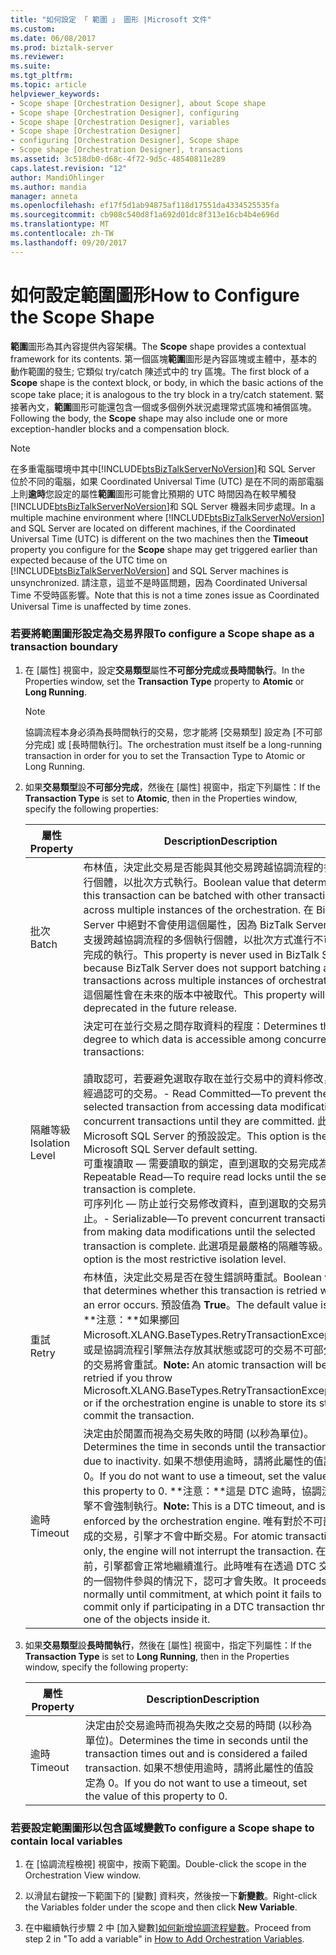 ```yaml
---
title: "如何設定 「 範圍 」 圖形 |Microsoft 文件"
ms.custom: 
ms.date: 06/08/2017
ms.prod: biztalk-server
ms.reviewer: 
ms.suite: 
ms.tgt_pltfrm: 
ms.topic: article
helpviewer_keywords:
- Scope shape [Orchestration Designer], about Scope shape
- Scope shape [Orchestration Designer], configuring
- Scope shape [Orchestration Designer], variables
- Scope shape [Orchestration Designer]
- configuring [Orchestration Designer], Scope shape
- Scope shape [Orchestration Designer], transactions
ms.assetid: 3c518db0-d68c-4f72-9d5c-48540811e289
caps.latest.revision: "12"
author: MandiOhlinger
ms.author: mandia
manager: anneta
ms.openlocfilehash: ef17f5d1ab94875af118d17551da4334525535fa
ms.sourcegitcommit: cb908c540d8f1a692d01dc8f313e16cb4b4e696d
ms.translationtype: MT
ms.contentlocale: zh-TW
ms.lasthandoff: 09/20/2017
---
```

# <a name="how-to-configure-the-scope-shape"></a><span data-ttu-id="29187-102">如何設定範圍圖形</span><span class="sxs-lookup"><span data-stu-id="29187-102">How to Configure the Scope Shape</span></span>
<span data-ttu-id="29187-103">**範圍**圖形為其內容提供內容架構。</span><span class="sxs-lookup"><span data-stu-id="29187-103">The **Scope** shape provides a contextual framework for its contents.</span></span> <span data-ttu-id="29187-104">第一個區塊**範圍**圖形是內容區塊或主體中，基本的動作範圍的發生; 它類似 try/catch 陳述式中的 try 區塊。</span><span class="sxs-lookup"><span data-stu-id="29187-104">The first block of a **Scope** shape is the context block, or body, in which the basic actions of the scope take place; it is analogous to the try block in a try/catch statement.</span></span> <span data-ttu-id="29187-105">緊接著內文，**範圍**圖形可能還包含一個或多個例外狀況處理常式區塊和補償區塊。</span><span class="sxs-lookup"><span data-stu-id="29187-105">Following the body, the **Scope** shape may also include one or more exception-handler blocks and a compensation block.</span></span>  
  
> [!NOTE]
>  <span data-ttu-id="29187-106">在多重電腦環境中其中[!INCLUDE[btsBizTalkServerNoVersion](../includes/btsbiztalkservernoversion-md.md)]和 SQL Server 位於不同的電腦，如果 Coordinated Universal Time (UTC) 是在不同的兩部電腦上則**逾時**您設定的屬性**範圍**圖形可能會比預期的 UTC 時間因為在較早觸發[!INCLUDE[btsBizTalkServerNoVersion](../includes/btsbiztalkservernoversion-md.md)]和 SQL Server 機器未同步處理。</span><span class="sxs-lookup"><span data-stu-id="29187-106">In a multiple machine environment where [!INCLUDE[btsBizTalkServerNoVersion](../includes/btsbiztalkservernoversion-md.md)] and SQL Server are located on different machines, if the Coordinated Universal Time (UTC) is different on the two machines then the **Timeout** property you configure for the **Scope** shape may get triggered earlier than expected because of the UTC time on [!INCLUDE[btsBizTalkServerNoVersion](../includes/btsbiztalkservernoversion-md.md)] and SQL Server machines is unsynchronized.</span></span> <span data-ttu-id="29187-107">請注意，這並不是時區問題，因為 Coordinated Universal Time 不受時區影響。</span><span class="sxs-lookup"><span data-stu-id="29187-107">Note that this is not a time zones issue as Coordinated Universal Time is unaffected by time zones.</span></span>  
  
### <a name="to-configure-a-scope-shape-as-a-transaction-boundary"></a><span data-ttu-id="29187-108">若要將範圍圖形設定為交易界限</span><span class="sxs-lookup"><span data-stu-id="29187-108">To configure a Scope shape as a transaction boundary</span></span>  
  
1.  <span data-ttu-id="29187-109">在 [屬性] 視窗中，設定**交易類型**屬性**不可部分完成**或**長時間執行**。</span><span class="sxs-lookup"><span data-stu-id="29187-109">In the Properties window, set the **Transaction Type** property to **Atomic** or **Long Running**.</span></span>  
  
    > [!NOTE]
    >  <span data-ttu-id="29187-110">協調流程本身必須為長時間執行的交易，您才能將 [交易類型] 設定為 [不可部分完成] 或 [長時間執行]。</span><span class="sxs-lookup"><span data-stu-id="29187-110">The orchestration must itself be a long-running transaction in order for you to set the Transaction Type to Atomic or Long Running.</span></span>  
  
2.  <span data-ttu-id="29187-111">如果**交易類型**設**不可部分完成**，然後在 [屬性] 視窗中，指定下列屬性：</span><span class="sxs-lookup"><span data-stu-id="29187-111">If the **Transaction Type** is set to **Atomic**, then in the Properties window, specify the following properties:</span></span>  
  
    |<span data-ttu-id="29187-112">屬性</span><span class="sxs-lookup"><span data-stu-id="29187-112">Property</span></span>|<span data-ttu-id="29187-113">Description</span><span class="sxs-lookup"><span data-stu-id="29187-113">Description</span></span>|  
    |--------------|-----------------|  
    |<span data-ttu-id="29187-114">批次</span><span class="sxs-lookup"><span data-stu-id="29187-114">Batch</span></span>|<span data-ttu-id="29187-115">布林值，決定此交易是否能與其他交易跨越協調流程的多個執行個體，以批次方式執行。</span><span class="sxs-lookup"><span data-stu-id="29187-115">Boolean value that determines if this transaction can be batched with other transactions across multiple instances of the orchestration.</span></span> <span data-ttu-id="29187-116">在 BizTalk Server 中絕對不會使用這個屬性，因為 BizTalk Server 並不支援跨越協調流程的多個執行個體，以批次方式進行不可部分完成的執行。</span><span class="sxs-lookup"><span data-stu-id="29187-116">This property is never used in BizTalk Server because BizTalk Server does not support batching atomic transactions across multiple instances of orchestrations.</span></span> <span data-ttu-id="29187-117">這個屬性會在未來的版本中被取代。</span><span class="sxs-lookup"><span data-stu-id="29187-117">This property will be deprecated in the future release.</span></span>|  
    |<span data-ttu-id="29187-118">隔離等級</span><span class="sxs-lookup"><span data-stu-id="29187-118">Isolation Level</span></span>|<span data-ttu-id="29187-119">決定可在並行交易之間存取資料的程度：</span><span class="sxs-lookup"><span data-stu-id="29187-119">Determines the degree to which data is accessible among concurrent transactions:</span></span><br /><br /> <span data-ttu-id="29187-120">讀取認可，若要避免選取存取在並行交易中的資料修改，直到經過認可的交易。</span><span class="sxs-lookup"><span data-stu-id="29187-120">-   Read Committed—To prevent the selected transaction from accessing data modifications in concurrent transactions until they are committed.</span></span> <span data-ttu-id="29187-121">此選項為 Microsoft SQL Server 的預設設定。</span><span class="sxs-lookup"><span data-stu-id="29187-121">This option is the Microsoft SQL Server default setting.</span></span><br /><span data-ttu-id="29187-122">可重複讀取 — 需要讀取的鎖定，直到選取的交易完成為止。</span><span class="sxs-lookup"><span data-stu-id="29187-122">-   Repeatable Read—To require read locks until the selected transaction is complete.</span></span><br /><span data-ttu-id="29187-123">可序列化 — 防止並行交易修改資料，直到選取的交易完成為止。</span><span class="sxs-lookup"><span data-stu-id="29187-123">-   Serializable—To prevent concurrent transactions from making data modifications until the selected transaction is complete.</span></span> <span data-ttu-id="29187-124">此選項是最嚴格的隔離等級。</span><span class="sxs-lookup"><span data-stu-id="29187-124">This option is the most restrictive isolation level.</span></span>|  
    |<span data-ttu-id="29187-125">重試</span><span class="sxs-lookup"><span data-stu-id="29187-125">Retry</span></span>|<span data-ttu-id="29187-126">布林值，決定此交易是否在發生錯誤時重試。</span><span class="sxs-lookup"><span data-stu-id="29187-126">Boolean value that determines whether this transaction is retried when an error occurs.</span></span> <span data-ttu-id="29187-127">預設值為 **True**。</span><span class="sxs-lookup"><span data-stu-id="29187-127">The default value is **True**.</span></span> <span data-ttu-id="29187-128">**注意：**如果擲回 Microsoft.XLANG.BaseTypes.RetryTransactionException，或是協調流程引擎無法存放其狀態或認可的交易不可部分完成的交易將會重試。</span><span class="sxs-lookup"><span data-stu-id="29187-128">**Note:**  An atomic transaction will be retried if you throw Microsoft.XLANG.BaseTypes.RetryTransactionException, or if the orchestration engine is unable to store its state or commit the transaction.</span></span>|  
    |<span data-ttu-id="29187-129">逾時</span><span class="sxs-lookup"><span data-stu-id="29187-129">Timeout</span></span>|<span data-ttu-id="29187-130">決定由於閒置而視為交易失敗的時間 (以秒為單位)。</span><span class="sxs-lookup"><span data-stu-id="29187-130">Determines the time in seconds until the transaction fails due to inactivity.</span></span> <span data-ttu-id="29187-131">如果不想使用逾時，請將此屬性的值設定為 0。</span><span class="sxs-lookup"><span data-stu-id="29187-131">If you do not want to use a timeout, set the value of this property to 0.</span></span> <span data-ttu-id="29187-132">**注意：**這是 DTC 逾時，協調流程引擎不會強制執行。</span><span class="sxs-lookup"><span data-stu-id="29187-132">**Note:**  This is a DTC timeout, and is not enforced by the orchestration engine.</span></span> <span data-ttu-id="29187-133">唯有對於不可部分完成的交易，引擎才不會中斷交易。</span><span class="sxs-lookup"><span data-stu-id="29187-133">For atomic transactions only, the engine will not interrupt the transaction.</span></span> <span data-ttu-id="29187-134">在認可之前，引擎都會正常地繼續進行。此時唯有在透過 DTC 交易內的一個物件參與的情況下，認可才會失敗。</span><span class="sxs-lookup"><span data-stu-id="29187-134">It proceeds normally until commitment, at which point it fails to commit only if participating in a DTC transaction through one of the objects inside it.</span></span>|  
  
3.  <span data-ttu-id="29187-135">如果**交易類型**設**長時間執行**，然後在 [屬性] 視窗中，指定下列屬性：</span><span class="sxs-lookup"><span data-stu-id="29187-135">If the **Transaction Type** is set to **Long Running**, then in the Properties window, specify the following property:</span></span>  
  
    |<span data-ttu-id="29187-136">屬性</span><span class="sxs-lookup"><span data-stu-id="29187-136">Property</span></span>|<span data-ttu-id="29187-137">Description</span><span class="sxs-lookup"><span data-stu-id="29187-137">Description</span></span>|  
    |--------------|-----------------|  
    |<span data-ttu-id="29187-138">逾時</span><span class="sxs-lookup"><span data-stu-id="29187-138">Timeout</span></span>|<span data-ttu-id="29187-139">決定由於交易逾時而視為失敗之交易的時間 (以秒為單位)。</span><span class="sxs-lookup"><span data-stu-id="29187-139">Determines the time in seconds until the transaction times out and is considered a failed transaction.</span></span> <span data-ttu-id="29187-140">如果不想使用逾時，請將此屬性的值設定為 0。</span><span class="sxs-lookup"><span data-stu-id="29187-140">If you do not want to use a timeout, set the value of this property to 0.</span></span>|  
  
### <a name="to-configure-a-scope-shape-to-contain-local-variables"></a><span data-ttu-id="29187-141">若要設定範圍圖形以包含區域變數</span><span class="sxs-lookup"><span data-stu-id="29187-141">To configure a Scope shape to contain local variables</span></span>  
  
1.  <span data-ttu-id="29187-142">在 [協調流程檢視] 視窗中，按兩下範圍。</span><span class="sxs-lookup"><span data-stu-id="29187-142">Double-click the scope in the Orchestration View window.</span></span>  
  
2.  <span data-ttu-id="29187-143">以滑鼠右鍵按一下範圍下的 [變數] 資料夾，然後按一下**新變數**。</span><span class="sxs-lookup"><span data-stu-id="29187-143">Right-click the Variables folder under the scope and then click **New Variable**.</span></span>  
  
3.  <span data-ttu-id="29187-144">在中繼續執行步驟 2 中 [加入變數][如何新增協調流程變數](../core/how-to-add-orchestration-variables.md)。</span><span class="sxs-lookup"><span data-stu-id="29187-144">Proceed from step 2 in "To add a variable" in [How to Add Orchestration Variables](../core/how-to-add-orchestration-variables.md).</span></span>